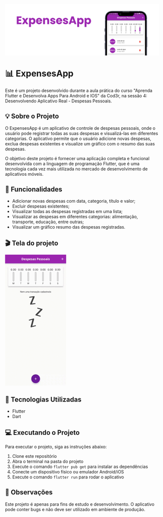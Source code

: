 <img src="./redme-img/GITHUB-BANNER.png" align="center" width="850">

# 📊 ExpensesApp

Este é um projeto desenvolvido durante a aula prática do curso "Aprenda Flutter e Desenvolva Apps Para Android e IOS" da Cod3r, na sessão 4: Desenvolvendo Aplicativo Real - Despesas Pessoais.

## 💡 Sobre o Projeto

O ExpensesApp é um aplicativo de controle de despesas pessoais, onde o usuário pode registrar todas as suas despesas e visualizá-las em diferentes categorias. O aplicativo permite que o usuário adicione novas despesas, exclua despesas existentes e visualize um gráfico com o resumo das suas despesas.

O objetivo deste projeto é fornecer uma aplicação completa e funcional desenvolvida com a linguagem de programação Flutter, que é uma tecnologia cada vez mais utilizada no mercado de desenvolvimento de aplicativos móveis.
## 📱 Funcionalidades

- Adicionar novas despesas com data, categoria, título e valor;
- Excluir despesas existentes;
- Visualizar todas as despesas registradas em uma lista;
- Visualizar as despesas em diferentes categorias: alimentação, transporte, educação, entre outras;
- Visualizar um gráfico resumo das despesas registradas.
## 🎬 Tela do projeto
<img src="./redme-img/screem.gif" width="200">

## 🚀 Tecnologias Utilizadas

- Flutter
- Dart

## 💻 Executando o Projeto


Para executar o projeto, siga as instruções abaixo:

1. Clone este repositório
2. Abra o terminal na pasta do projeto
3. Execute o comando `flutter pub get` para instalar as dependências
4. Conecte um dispositivo físico ou emulador Android/iOS
5. Execute o comando `flutter run` para rodar o aplicativo

## 📝 Observações

Este projeto é apenas para fins de estudo e desenvolvimento. O aplicativo pode conter bugs e não deve ser utilizado em ambiente de produção.
